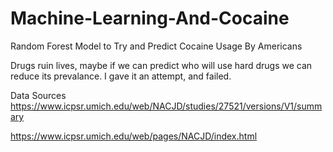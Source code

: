 # Machine-Learning-And-Cocaine
Random Forest Model to Try and Predict Cocaine Usage By Americans

Drugs ruin lives, maybe if we can predict who will use hard drugs we can reduce its prevalance. I gave it an attempt, and failed. 

Data Sources 
https://www.icpsr.umich.edu/web/NACJD/studies/27521/versions/V1/summary

https://www.icpsr.umich.edu/web/pages/NACJD/index.html

